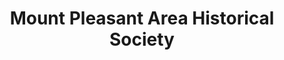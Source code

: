 ---
layout: repo
title: "Mount Pleasant Area Historical Society"
id: 4162
permalink: repos/4162/
---